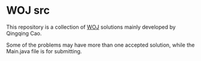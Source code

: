 WOJ src
==============
This repository is a collection of [WOJ](http://acm.whu.edu.cn/learn/) solutions mainly developed by Qingqing Cao. 

Some of the problems may have more than one accepted solution, while the Main.java file is for submitting. 